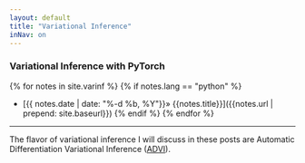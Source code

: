 ```yaml
---
layout: default
title: "Variational Inference"
inNav: on
---
```


### Variational Inference with PyTorch
{% for notes in site.varinf %}
  {% if notes.lang == "python" %}
  - [{{ notes.date | date: "%-d %b, %Y"}}&raquo; {{notes.title}}]({{notes.url | prepend: site.baseurl}})
  {% endif %}
{% endfor %}

***

The flavor of variational inference I will discuss in these posts are Automatic
Differentiation Variational Inference ([ADVI][1]).


[1]: https://arxiv.org/pdf/1603.00788.pdf
